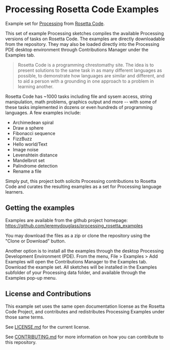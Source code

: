 # Processing Rosetta Code Examples
Example set for [Processing](http://processing.org)
from [Rosetta Code](http://rosettacode.org/).

This set of example Processing sketches compiles the available Processing
versions of tasks on Rosetta Code. The examples are directly downloadable from
the repository. They may also be loaded directly into the Processing PDE
desktop environment through Contributions Manager under the Examples tab.

> Rosetta Code is a programming chrestomathy site. The idea is to present
> solutions to the same task in as many different languages as possible, to
> demonstrate how languages are similar and different, and to aid a person
> with a grounding in one approach to a problem in learning another.

Rosetta Code has ~1000 tasks including file and sysem access, string
manipulation, math problems, graphics output and more -- with some of these
tasks implemented in dozens or even hundreds of programming languages. A few
examples include:

-  Archimedean spiral
-  Draw a sphere
-  Fibonacci sequence
-  FizzBuzz
-  Hello world/Text
-  Image noise
-  Levenshtein distance
-  Mandelbrot set
-  Palindrome detection
-  Rename a file

Simply put, this project both solicits Processing contributions to Rosetta Code
and curates the resulting examples as a set for Processing language learners.


## Getting the examples

Examples are available from the github project homepage:
https://github.com/jeremydouglass/processing_rosetta_examples

You may download the files as a zip or clone the repository using the
"Clone or Download" button.

Another option is to install all the examples through the desktop Processing
Development Environment (PDE). From the menu, File > Examples > Add Examples
will open the Contributions Manager to the Examples tab. Download the example
set. All sketches will be installed in the Examples subfolder of your
Processing data folder, and available through the Examples pop-up menu.


##  License and Contributions

This example set uses the same open documentation license as the Rosetta Code
Project, and contributes and redistributes Processing Examples under those same
terms.

See [LICENSE.md](LICENSE.md) for the current license.

See [CONTRIBUTING.md](CONTRIBUTING.md) for more information on how you can 
contribute to this repository.

